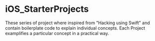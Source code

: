 # iOS_StarterProjects

These series of project where inspired from "Hacking using Swift" and contain boilerplate code to explain individual concepts. Each Project examplifies a particular concept in a practical way.
